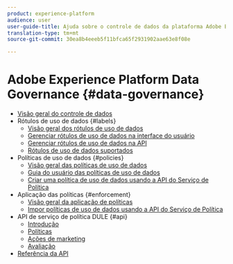 ```yaml
---
product: experience-platform
audience: user
user-guide-title: Ajuda sobre o controle de dados da plataforma Adobe Experience
translation-type: tm+mt
source-git-commit: 30ea8b4eeeb5f11bfca65f2931902aae63e8f08e

---
```



# Adobe Experience Platform Data Governance {#data-governance}

* [Visão geral do controle de dados](home.md)
* Rótulos de uso de dados {#labels}
   * [Visão geral dos rótulos de uso de dados](labels/overview.md)
   * [Gerenciar rótulos de uso de dados na interface do usuário](labels/user-guide.md)
   * [Gerenciar rótulos de uso de dados na API](labels/api.md)
   * [Rótulos de uso de dados suportados](labels/reference.md)
* Políticas de uso de dados {#policies}
   * [Visão geral das políticas de uso de dados](policies/overview.md)
   * [Guia do usuário das políticas de uso de dados](policies/user-guide.md)
   * [Criar uma política de uso de dados usando a API do Serviço de Política](policies/create.md)
* Aplicação das políticas {#enforcement}
   * [Visão geral da aplicação de políticas](enforcement/overview.md)
   * [Impor políticas de uso de dados usando a API do Serviço de Política](enforcement/api-enforcement.md)
* API de serviço de política DULE {#api}
   * [Introdução](api/getting-started.md)
   * [Políticas](api/policies.md)
   * [Ações de marketing](api/marketing-actions.md)
   * [Avaliação](api/evaluation.md)
* [Referência da API](https://www.adobe.io/apis/experienceplatform/home/api-reference.html#!acpdr/swagger-specs/dule-policy-service.yaml)